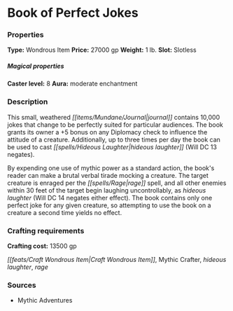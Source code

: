 ﻿---
Title: "Book of Perfect Jokes"
Type: "Wondrous Item"
Price: "27000 gp"
Weight: "1 lb."
Slot: "Slotless"
Caster level: "8"
Aura: "moderate enchantment"
Description: |
  "This small, weathered journal contains 10,000 jokes that change to be perfectly suited for particular audiences. The book grants its owner a +5 bonus on any Diplomacy check to influence the attitude of a creature. Additionally, up to three times per day the book can be used to cast _hideous laughter_ (Will DC 13 negates).
  By expending one use of mythic power as a standard action, the book's reader can make a brutal verbal tirade mocking a creature. The target creature is enraged per the _rage_ spell, and all other enemies within 30 feet of the target begin laughing uncontrollably, as _hideous laughter_ (Will DC 14 negates either effect). The book contains only one perfect joke for any given creature, so attempting to use the book on a creature a second time yields no effect."
Crafting cost: "13500 gp"
Sources: "['Mythic Adventures']"
---

# Book of Perfect Jokes

### Properties

**Type:** Wondrous Item **Price:** 27000 gp **Weight:** 1 lb. **Slot:** Slotless

##### Magical properties

**Caster level:** 8 **Aura:** moderate enchantment

### Description

This small, weathered _[[items/Mundane/Journal|journal]]_ contains 10,000 jokes that change to be perfectly suited for particular audiences. The book grants its owner a +5 bonus on any Diplomacy check to influence the attitude of a creature. Additionally, up to three times per day the book can be used to cast _[[spells/Hideous Laughter|hideous laughter]]_ (Will DC 13 negates).

By expending one use of mythic power as a standard action, the book's reader can make a brutal verbal tirade mocking a creature. The target creature is enraged per the _[[spells/Rage|rage]]_ spell, and all other enemies within 30 feet of the target begin laughing uncontrollably, as _hideous laughter_ (Will DC 14 negates either effect). The book contains only one perfect joke for any given creature, so attempting to use the book on a creature a second time yields no effect.

### Crafting requirements

**Crafting cost:** 13500 gp

_[[feats/Craft Wondrous Item|Craft Wondrous Item]]_, Mythic Crafter, _hideous laughter_, _rage_

### Sources

* Mythic Adventures